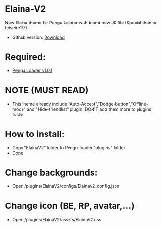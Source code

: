 # Elaina-V2
New Elaina theme for Pengu Loader with brand new JS file
(Special thanks teiseire117)

 - Github version: [Download](https://codeload.github.com/Elaina69/Elaina-V2/zip/refs/tags/v1.4.2b)

# Required: 
 - [Pengu Loader v1.0.1](https://github.com/PenguLoader/PenguLoader/actions/runs/4453507733)

# NOTE (MUST READ)
 - This theme already include "Auto-Accept","Dodge-button","Offline-mode" and "Hide-friendlist" plugin. DON'T add them more to plugins folder
 
# How to install:
 - Copy "ElainaV2" folder to Pengu-loader "plugins" folder
 - Done

# Change backgrounds:
 - Open /plugins/ElainaV2/configs/ElainaV2_config.json
 
# Change icon (BE, RP, avatar,...)
 - Open /plugins/ElainaV2/assets/ElainaV2.css
